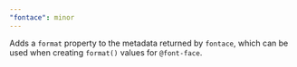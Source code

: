 ```yaml
---
"fontace": minor
---
```


Adds a `format` property to the metadata returned by `fontace`, which can be used when creating `format()` values for `@font-face`.

